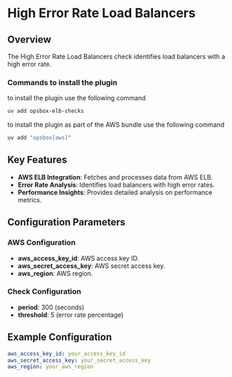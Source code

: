 # High Error Rate Load Balancers

## Overview

The High Error Rate Load Balancers check identifies load balancers with a high error rate.

### Commands to install the plugin
to install the plugin use the following command
```bash
uv add opsbox-elb-checks
```
to install the plugin as part of the AWS bundle use the following command
```bash
uv add "opsbox[aws]"
```
## Key Features

- **AWS ELB Integration**: Fetches and processes data from AWS ELB.
- **Error Rate Analysis**: Identifies load balancers with high error rates.
- **Performance Insights**: Provides detailed analysis on performance metrics.

## Configuration Parameters

### AWS Configuration

- **aws_access_key_id**: AWS access key ID.
- **aws_secret_access_key**: AWS secret access key.
- **aws_region**: AWS region.

### Check Configuration

- **period**: 300 (seconds)
- **threshold**: 5 (error rate percentage)

## Example Configuration

```yaml
aws_access_key_id: your_access_key_id
aws_secret_access_key: your_secret_access_key
aws_region: your_aws_region
```